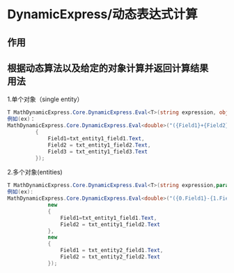 DynamicExpress/动态表达式计算
==============

 作用
 -------------------------------------------
 根据动态算法以及给定的对象计算并返回计算结果
 <br>
 用法
 -------------------------------------------
  1.单个对象（single entity）
   ```C#
 T MathDynamicExpress.Core.DynamicExpress.Eval<T>(string expression, object entity)
 例如(ex)：
 MathDynamicExpress.Core.DynamicExpress.Eval<double>("({Field1}+{Field2})*{Field3}", new
            {
                Field1=txt_entity1_field1.Text,
                Field2 = txt_entity1_field2.Text,
                Field3 = txt_entity1_field3.Text
            });
```
  2.多个对象(entities)
   ```C#
   T MathDynamicExpress.Core.DynamicExpress.Eval<T>(string expression,params object[] entity)
   例如(ex):
   MathDynamicExpress.Core.DynamicExpress.Eval<double>("({0.Field1}-{1.Field1})+{1.Field2}*{0.Field2}", 
                new
                {
                    Field1=txt_entity1_field1.Text,
                    Field2 = txt_entity1_field2.Text
                }, 
                new
                {
                    Field1 = txt_entity2_field1.Text,
                    Field2 = txt_entity2_field2.Text
                });
   ```
